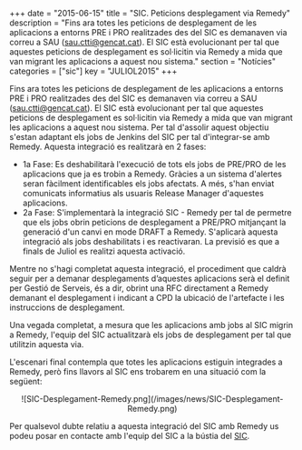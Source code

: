 +++
date        = "2015-06-15"
title       = "SIC. Peticions desplegament via Remedy"
description = "Fins ara totes les peticions de desplegament de les aplicacions a entorns PRE i PRO realitzades des del SIC es demanaven via correu a SAU (sau.ctti@gencat.cat). El SIC està evolucionant per tal que aquestes peticions de desplegament es sol·licitin via Remedy a mida que van migrant les aplicacions a aquest nou sistema."
section     = "Notícies"
categories  = ["sic"]
key 		= "JULIOL2015"
+++

Fins ara totes les peticions de desplegament de les aplicacions a entorns PRE i PRO realitzades des del SIC es demanaven via correu a SAU (sau.ctti@gencat.cat). El SIC està evolucionant per tal que aquestes peticions de desplegament es sol·licitin via Remedy a mida que van migrant les aplicacions a aquest nou sistema.
Per tal d'assolir aquest objectiu s'estan adaptant els jobs de Jenkins del SIC per tal d'integrar-se amb Remedy. Aquesta integració es realitzarà en 2 fases:

+ 1a Fase: Es deshabilitarà l'execució de tots els jobs de PRE/PRO de les aplicacions que ja es trobin a Remedy. Gràcies a un sistema d'alertes seran fàcilment identificables els jobs afectats. A més, s'han enviat comunicats informatius als usuaris Release Manager d'aquestes aplicacions.
+ 2a Fase: S'implementarà la integració SIC - Remedy per tal de permetre que els jobs obrin peticions de desplegament a PRE/PRO mitjançant la generació d'un canvi en mode DRAFT a Remedy. S'aplicarà aquesta integració als jobs deshabilitats i es reactivaran. La previsió es que a finals de Juliol es realitzi aquesta activació.

Mentre no s'hagi completat aquesta integració, el procediment que caldrà seguir per a demanar desplegaments d’aquestes aplicacions serà el definit per Gestió de Serveis, és a dir, obrint una RFC directament a Remedy demanant el desplegament i indicant a CPD la ubicació de l'artefacte i les instruccions de desplegament.

Una vegada completat, a mesura que les aplicacions amb jobs al SIC migrin a Remedy, l'equip del SIC actualitzarà els jobs de desplegament per tal que utilitzin aquesta via.

L'escenari final contempla que totes les aplicacions estiguin integrades a Remedy, però fins llavors al SIC ens trobarem en una situació com la següent:

<CENTER>![SIC-Desplegament-Remedy.png](/images/news/SIC-Desplegament-Remedy.png)</center>

Per qualsevol dubte relatiu a aquesta integració del SIC amb Remedy us podeu posar en contacte amb l'equip del SIC a la bústia del [SIC](mailto:sic.ctti@gencat.cat).